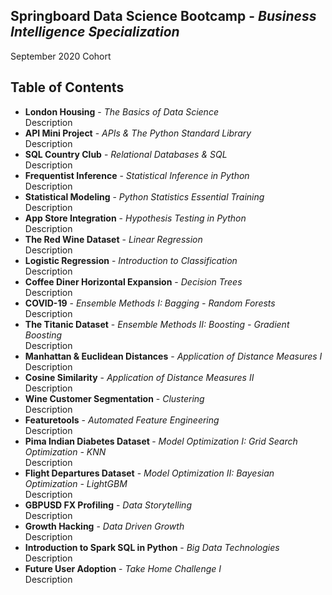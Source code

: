 <h2>Springboard Data Science Bootcamp - <i>Business Intelligence Specialization</i></h2>
September 2020 Cohort

<h2> Table of Contents </h2>
<ul>
  <li> <b>London Housing</b> - <i>The Basics of Data Science</i> <br /> Description </li>
  
  <li> <b>API Mini Project</b> - <i>APIs & The Python Standard Library</i> <br /> Description </li>
  
  <li> <b>SQL Country Club</b> - <i>Relational Databases & SQL</i> <br /> Description </li>
  
  <li> <b>Frequentist Inference</b> - <i>Statistical Inference in Python</i> <br /> Description </li>
   
  <li> <b>Statistical Modeling</b> - <i>Python Statistics Essential Training</i> <br /> Description </li>
  
  <li> <b>App Store Integration</b> - <i>Hypothesis Testing in Python</i> <br /> Description </li>
  
  <li> <b>The Red Wine Dataset</b> - <i>Linear Regression</i> <br /> Description </li>
  
  <li> <b>Logistic Regression</b> - <i>Introduction to Classification</i> <br /> Description </li>
  
  <li> <b>Coffee Diner Horizontal Expansion</b> - <i>Decision Trees</i> <br /> Description </li>
  
  <li> <b>COVID-19</b> - <i>Ensemble Methods I: Bagging - Random Forests</i> <br /> Description </li>
  
  <li> <b>The Titanic Dataset</b> - <i>Ensemble Methods II: Boosting - Gradient Boosting </i> <br /> Description </li>
  
  <li> <b>Manhattan & Euclidean Distances</b> - <i>Application of Distance Measures I</i> <br /> Description </li>
  
  <li> <b>Cosine Similarity</b> - <i>Application of Distance Measures II</i> <br /> Description </li>
  
  <li> <b>Wine Customer Segmentation</b> - <i>Clustering</i> <br /> Description </li>
  
  <li> <b>Featuretools</b> - <i>Automated Feature Engineering</i> <br /> Description </li>
  
  <li> <b>Pima Indian Diabetes Dataset </b> - <i>Model Optimization I: Grid Search Optimization - KNN</i> <br /> Description </li>
  
  <li> <b>Flight Departures Dataset</b> - <i>Model Optimization II: Bayesian Optimization - LightGBM</i> <br /> Description </li>
  
  <li> <b>GBPUSD FX Profiling</b> - <i>Data Storytelling</i> <br /> Description </li>
  
  <li> <b>Growth Hacking</b> - <i>Data Driven Growth</i> <br /> Description </li>
  
  <li> <b>Introduction to Spark SQL in Python</b> - <i> Big Data Technologies</i> <br /> Description </li>
  
  <li> <b>Future User Adoption</b> - <i>Take Home Challenge I</i> <br /> Description </li>


    













   
</ul>
